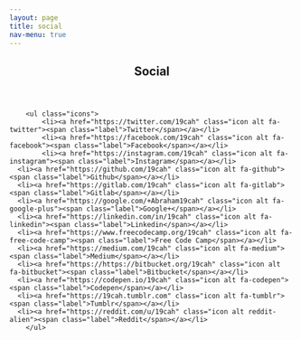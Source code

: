 ```yaml
---
layout: page
title: social
nav-menu: true
---
```


<!-- Main -->
<div id="main" class="alt">

<!-- One -->
<section id="one">
	<div class="inner">
		<header class="major">
			<h1>Social</h1>
		</header>
		
		<ul class="icons">
			<li><a href="https://twitter.com/19cah" class="icon alt fa-twitter"><span class="label">Twitter</span></a></li>
			<li><a href="https://facebook.com/19cah" class="icon alt fa-facebook"><span class="label">Facebook</span></a></li>
			<li><a href="https://instagram.com/19cah" class="icon alt fa-instagram"><span class="label">Instagram</span></a></li>
      <li><a href="https://github.com/19cah" class="icon alt fa-github"><span class="label">Github</span></a></li>
      <li><a href="https://gitlab.com/19cah" class="icon alt fa-gitlab"><span class="label">Gitlab</span></a></li>
      <li><a href="https://google.com/+Abraham19cah" class="icon alt fa-google-plus"><span class="label">Google+</span></a></li>
      <li><a href="https://linkedin.com/in/19cah" class="icon alt fa-linkedin"><span class="label">Linkedin</span></a></li>
      <li><a href="https://www.freecodecamp.org/19cah" class="icon alt fa-free-code-camp"><span class="label">Free Code Camp</span></a></li>
      <li><a href="https://medium.com/19cah" class="icon alt fa-medium"><span class="label">Medium</span></a></li>
      <li><a href="https://https://bitbucket.org/19cah" class="icon alt fa-bitbucket"><span class="label">Bitbucket</span></a></li>
      <li><a href="https://codepen.io/19cah" class="icon alt fa-codepen"><span class="label">Codepen</span></a></li>
      <li><a href="https://19cah.tumblr.com" class="icon alt fa-tumblr"><span class="label">Tumblr</span></a></li>
      <li><a href="https://reddit.com/u/19cah" class="icon alt reddit-alien"><span class="label">Reddit</span></a></li>
		</ul>
